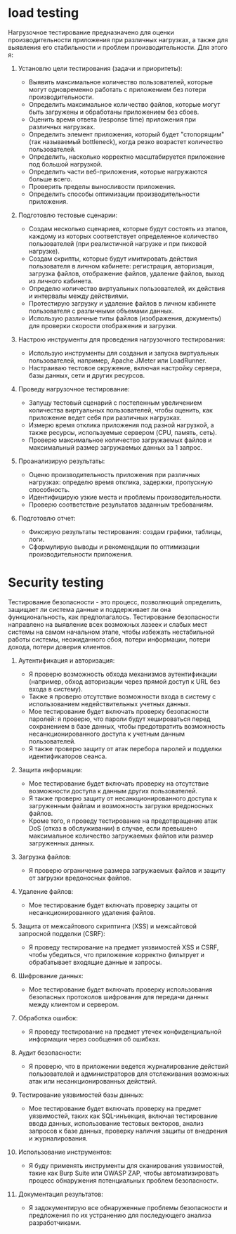 # load testing

Нагрузочное тестирование предназначено для оценки производительности приложения при различных нагрузках, а также для выявления его стабильности и проблем производительности. Для этого я:

1. Установлю цели тестирования (задачи и приоритеты):
   - Выявить максимальное количество пользователей, которые могут одновременно работать с приложением без потери производительности.
   - Определить максимальное количество файлов, которые могут быть загружены и обработаны приложением без сбоев.
   - Оценить время ответа (response time) приложения при различных нагрузках.
   - Определить элемент приложения, который будет "стопорящим" (так называемый bottleneck), когда резко возрастет количество пользователей.
   - Определить, насколько корректно масштабируется приложение под большой нагрузкой.
   - Определить части веб-приложения, которые нагружаются больше всего.
   - Проверить пределы выносливости приложения.
   - Определить способы оптимизации производительности приложения.

2. Подготовлю тестовые сценарии:
   - Создам несколько сценариев, которые будут состоять из этапов, каждому из которых соответствует определенное количество пользователей (при реалистичной нагрузке и при пиковой нагрузке).
   - Создам скрипты, которые будут имитировать действия пользователя в личном кабинете: регистрация, авторизация, загрузка файлов, отображение файлов, удаление файлов, выход из личного кабинета.
   - Определю количество виртуальных пользователей, их действия и интервалы между действиями.
   - Протестирую загрузку и удаление файлов в личном кабинете пользователя с различными объемами данных.
   - Использую различные типы файлов (изображения, документы) для проверки скорости отображения и загрузки.

3. Настрою инструменты для проведения нагрузочного тестирования:
   - Использую инструменты для создания и запуска виртуальных пользователей, например, Apache JMeter или LoadRunner.
   - Настраиваю тестовое окружение, включая настройку сервера, базы данных, сети и других ресурсов.

4. Проведу нагрузочное тестирование:
   - Запущу тестовый сценарий с постепенным увеличением количества виртуальных пользователей, чтобы оценить, как приложение ведет себя при различных нагрузках.
   - Измерю время отклика приложения под разной нагрузкой, а также ресурсы, используемые сервером (CPU, память, сеть).
   - Проверю максимальное количество загружаемых файлов и максимальный размер загружаемых данных за 1 запрос.

5. Проанализирую результаты:
   - Оценю производительность приложения при различных нагрузках: определю время отклика, задержки, пропускную способность.
   - Идентифицирую узкие места и проблемы производительности.
   - Проверю соответствие результатов заданным требованиям.

6. Подготовлю отчет:
   - Фиксирую результаты тестирования: создам графики, таблицы, логи.
   - Сформулирую выводы и рекомендации по оптимизации производительности приложения.

# Security testing

Тестирование безопасности - это процесс, позволяющий определить, защищает ли система данные и поддерживает ли она функциональность, как предполагалось. Тестирование безопасности направлено на выявление всех возможных лазеек и слабых мест системы на самом начальном этапе, чтобы избежать нестабильной работы системы, неожиданного сбоя, потери информации, потери дохода, потери доверия клиентов.

1. Аутентификация и авторизация:
   - Я проверю возможность обхода механизмов аутентификации (например, обход авторизации через прямой доступ к URL без входа в систему).
   - Также я проверю отсутствие возможности входа в систему с использованием недействительных учетных данных.
   - Мое тестирование будет включать проверку безопасности паролей: я проверю, что пароли будут хешироваться перед сохранением в базе данных, чтобы предотвратить возможность несанкционированного доступа к учетным данным пользователей.
   - Я также проверю защиту от атак перебора паролей и подделки идентификаторов сеанса.

2. Защита информации:
   - Мое тестирование будет включать проверку на отсутствие возможности доступа к данным других пользователей.
   - Я также проверю защиту от несанкционированного доступа к загруженным файлам и возможность загрузки вредоносных файлов.
   - Кроме того, я проведу тестирование на предотвращение атак DoS (отказ в обслуживании) в случае, если превышено максимальное количество загружаемых файлов или размер загруженных данных.

3. Загрузка файлов:
   - Я проверю ограничение размера загружаемых файлов и защиту от загрузки вредоносных файлов.

4. Удаление файлов:
   - Мое тестирование будет включать проверку защиты от несанкционированного удаления файлов.

5. Защита от межсайтового скриптинга (XSS) и межсайтовой запросной подделки (CSRF):
   - Я проведу тестирование на предмет уязвимостей XSS и CSRF, чтобы убедиться, что приложение корректно фильтрует и обрабатывает входящие данные и запросы.

6. Шифрование данных:
   - Мое тестирование будет включать проверку использования безопасных протоколов шифрования для передачи данных между клиентом и сервером.

7. Обработка ошибок:
   - Я проведу тестирование на предмет утечек конфиденциальной информации через сообщения об ошибках.

8. Аудит безопасности:
   - Я проверю, что в приложении ведется журналирование действий пользователей и администраторов для отслеживания возможных атак или несанкционированных действий.

9. Тестирование уязвимостей базы данных:
   - Мое тестирование будет включать проверку на предмет уязвимостей, таких как SQL-инъекция, включая тестирование ввода данных, использование тестовых векторов, анализ запросов к базе данных, проверку наличия защиты от внедрения и журналирования.

10. Использование инструментов:
    - Я буду применять инструменты для сканирования уязвимостей, такие как Burp Suite или OWASP ZAP, чтобы автоматизировать процесс обнаружения потенциальных проблем безопасности.

11. Документация результатов:
    - Я задокументирую все обнаруженные проблемы безопасности и предложения по их устранению для последующего анализа разработчиками.